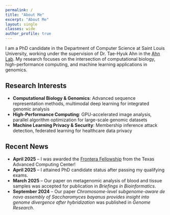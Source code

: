 ```yaml
---
permalink: /
title: "About Me"
excerpt: "About Me"
layout: single
classes: wide
author_profile: true
---
```


I am a PhD candidate in the Department of Computer Science at Saint Louis University, working under the supervision of Dr. Tae-Hyuk Ahn in the [Ahn Lab](https://cs.slu.edu/~ahn). My research focuses on the intersection of computational biology, high-performance computing, and machine learning applications in genomics.

## Research Interests

* **Computational Biology & Genomics**: Advanced sequence representation methods, multimodal deep learning for integrated genomic analysis
* **High-Performance Computing**: GPU-accelerated image analysis, parallel algorithm optimization for large-scale genomic datasets
* **Machine Learning Privacy & Security**: Membership inference attack detection, federated learning for healthcare data privacy

## Recent News
* **April 2025** – I was awarded the [Frontera Fellowship](https://frontera-portal.tacc.utexas.edu/fellowship/) from the Texas Advanced Computing Center!
* **April 2025** – I attained PhD candidate status after passing my qualifying exams.
* **March 2025** – Our paper on metagenomic analysis of blood and tissue samples was accepted for publication in *Briefings in Bioinformatics*.
* **September 2024** – Our paper *Chromosome-level subgenome-aware de novo assembly of Saccharomyces bayanus provides insight into genome divergence after hybridization* was published in *Genome Research*.
